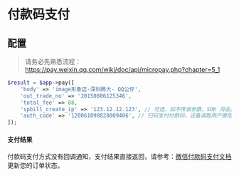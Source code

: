 # 付款码支付

## 配置

> 请务必先熟悉流程：<https://pay.weixin.qq.com/wiki/doc/api/micropay.php?chapter=5_1>


```php
$result = $app->pay([
    'body' => 'image形象店-深圳腾大- QQ公仔',
    'out_trade_no' => '20150806125346',
    'total_fee' => 88,
    'spbill_create_ip' => '123.12.12.123', // 可选，如不传该参数，SDK 将会自动获取相应 IP 地址
    'auth_code' => '120061098828009406', // 扫码支付付款码，设备读取用户微信中的条码或者二维码信息
]);
```

#### 支付结果

付款码支付方式没有回调通知，支付结果直接返回，请参考：[微信付款码支付文档](https://pay.weixin.qq.com/wiki/doc/api/micropay.php?chapter=5_1) 更新您的订单状态。
